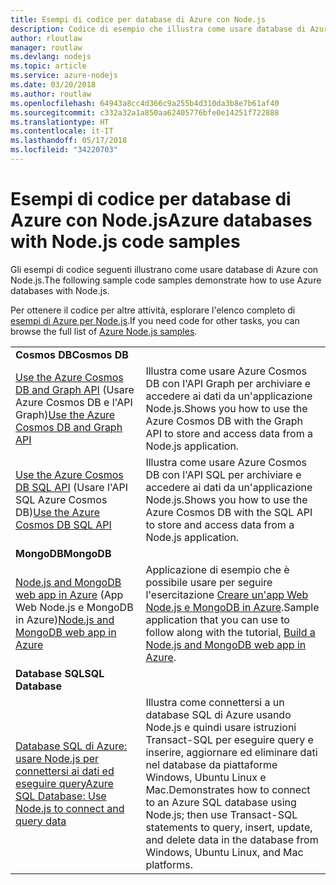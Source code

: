```yaml
---
title: Esempi di codice per database di Azure con Node.js
description: Codice di esempio che illustra come usare database di Azure con Node.js.
author: rloutlaw
manager: routlaw
ms.devlang: nodejs
ms.topic: article
ms.service: azure-nodejs
ms.date: 03/20/2018
ms.author: routlaw
ms.openlocfilehash: 64943a8cc4d366c9a255b4d310da3b8e7b61af40
ms.sourcegitcommit: c332a32a1a850aa62405776bfe0e14251f722888
ms.translationtype: HT
ms.contentlocale: it-IT
ms.lasthandoff: 05/17/2018
ms.locfileid: "34220703"
---
```

# <a name="azure-databases-with-nodejs-code-samples"></a><span data-ttu-id="7c028-103">Esempi di codice per database di Azure con Node.js</span><span class="sxs-lookup"><span data-stu-id="7c028-103">Azure databases with Node.js code samples</span></span>

<span data-ttu-id="7c028-104">Gli esempi di codice seguenti illustrano come usare database di Azure con Node.js.</span><span class="sxs-lookup"><span data-stu-id="7c028-104">The following sample code samples demonstrate how to use Azure databases with Node.js.</span></span>

<span data-ttu-id="7c028-105">Per ottenere il codice per altre attività, esplorare l'elenco completo di [esempi di Azure per Node.js](https://azure.microsoft.com/resources/samples/?term=nodejs).</span><span class="sxs-lookup"><span data-stu-id="7c028-105">If you need code for other tasks, you can browse the full list of [Azure Node.js samples](https://azure.microsoft.com/resources/samples/?term=nodejs).</span></span>

| | |
|---|---|
| <span data-ttu-id="7c028-106">**Cosmos DB**</span><span class="sxs-lookup"><span data-stu-id="7c028-106">**Cosmos DB**</span></span> ||
| <span data-ttu-id="7c028-107">[Use the Azure Cosmos DB and Graph API](https://azure.microsoft.com/resources/samples/azure-cosmos-db-graph-nodejs-getting-started/) (Usare Azure Cosmos DB e l'API Graph)</span><span class="sxs-lookup"><span data-stu-id="7c028-107">[Use the Azure Cosmos DB and Graph API](https://azure.microsoft.com/resources/samples/azure-cosmos-db-graph-nodejs-getting-started/)</span></span> | <span data-ttu-id="7c028-108">Illustra come usare Azure Cosmos DB con l'API Graph per archiviare e accedere ai dati da un'applicazione Node.js.</span><span class="sxs-lookup"><span data-stu-id="7c028-108">Shows you how to use the Azure Cosmos DB with the Graph API to store and access data from a Node.js application.</span></span> |
| <span data-ttu-id="7c028-109">[Use the Azure Cosmos DB SQL API](https://azure.microsoft.com/resources/samples/azure-cosmos-db-documentdb-nodejs-getting-started/) (Usare l'API SQL Azure Cosmos DB)</span><span class="sxs-lookup"><span data-stu-id="7c028-109">[Use the Azure Cosmos DB SQL API](https://azure.microsoft.com/resources/samples/azure-cosmos-db-documentdb-nodejs-getting-started/)</span></span> | <span data-ttu-id="7c028-110">Illustra come usare Azure Cosmos DB con l'API SQL per archiviare e accedere ai dati da un'applicazione Node.js.</span><span class="sxs-lookup"><span data-stu-id="7c028-110">Shows you how to use the Azure Cosmos DB with the SQL API to store and access data from a Node.js application.</span></span> |
| <span data-ttu-id="7c028-111">**MongoDB**</span><span class="sxs-lookup"><span data-stu-id="7c028-111">**MongoDB**</span></span> ||
| <span data-ttu-id="7c028-112">[Node.js and MongoDB web app in Azure](https://azure.microsoft.com/resources/samples/meanjs/) (App Web Node.js e MongoDB in Azure)</span><span class="sxs-lookup"><span data-stu-id="7c028-112">[Node.js and MongoDB web app in Azure](https://azure.microsoft.com/resources/samples/meanjs/)</span></span> | <span data-ttu-id="7c028-113">Applicazione di esempio che è possibile usare per seguire l'esercitazione [Creare un'app Web Node.js e MongoDB in Azure](http://docs.microsoft.com/azure/app-service-web/app-service-web-tutorial-nodejs-mongodb-app?toc=/azure/node/toc.json&bc=/azure/node/toc.json).</span><span class="sxs-lookup"><span data-stu-id="7c028-113">Sample application that you can use to follow along with the tutorial, [Build a Node.js and MongoDB web app in Azure](http://docs.microsoft.com/azure/app-service-web/app-service-web-tutorial-nodejs-mongodb-app?toc=/azure/node/toc.json&bc=/azure/node/toc.json).</span></span> |
| <span data-ttu-id="7c028-114">**Database SQL**</span><span class="sxs-lookup"><span data-stu-id="7c028-114">**SQL Database**</span></span> ||
| [<span data-ttu-id="7c028-115">Database SQL di Azure: usare Node.js per connettersi ai dati ed eseguire query</span><span class="sxs-lookup"><span data-stu-id="7c028-115">Azure SQL Database: Use Node.js to connect and query data</span></span>](https://docs.microsoft.com/azure/sql-database/sql-database-connect-query-nodejs) | <span data-ttu-id="7c028-116">Illustra come connettersi a un database SQL di Azure usando Node.js e quindi usare istruzioni Transact-SQL per eseguire query e inserire, aggiornare ed eliminare dati nel database da piattaforme Windows, Ubuntu Linux e Mac.</span><span class="sxs-lookup"><span data-stu-id="7c028-116">Demonstrates how to connect to an Azure SQL database using Node.js; then use Transact-SQL statements to query, insert, update, and delete data in the database from Windows, Ubuntu Linux, and Mac platforms.</span></span> |
